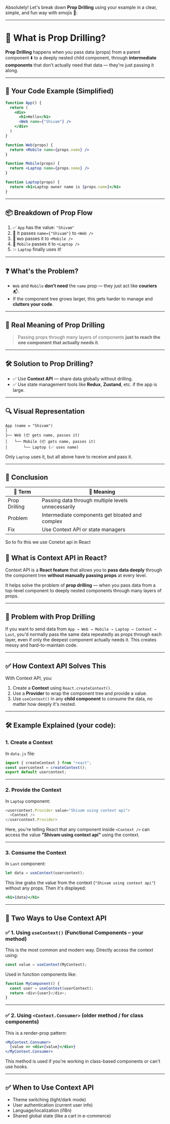 Absolutely! Let's break down **Prop Drilling** using your example in a clear, simple, and fun way with emojis 🚀:

---

# 🔄 What is **Prop Drilling**?

**Prop Drilling** happens when you pass data (props) from a parent component ⬇️ to a deeply nested child component, through **intermediate components** that don’t actually need that data — they're just passing it along.

---

## 🧾 Your Code Example (Simplified)

```jsx
function App() {
  return (
    <div>
      <h1>Hello</h1>
      <Web name={"Shivam"} />
    </div>
  )
}

function Web(props) {
  return <Mobile name={props.name} />
}

function Mobile(props) {
  return <Laptop name={props.name} />
}

function Laptop(props) {
  return <h1>Laptop owner name is {props.name}</h1>
}
```

---

## 📦 Breakdown of Prop Flow

1. ✅ `App` has the value: `"Shivam"`
2. 🔽 It passes `name={"Shivam"}` to `<Web />`
3. 🔽 `Web` passes it to `<Mobile />`
4. 🔽 `Mobile` passes it to `<Laptop />`
5. 💥 `Laptop` finally uses it!

---

## ❓ What's the Problem?

* `Web` and `Mobile` **don’t need** the `name` prop — they just act like **couriers** 📬.
* If the component tree grows larger, this gets harder to manage and **clutters your code**.

---

## 🎯 Real Meaning of Prop Drilling

> Passing props through many layers of components **just to reach the one component that actually needs it**.

---

## 🛠️ Solution to Prop Drilling?

* ✅ Use **Context API** — share data globally without drilling.
* ✅ Use state management tools like **Redux**, **Zustand**, etc. if the app is large.

---

## 🔍 Visual Representation

```
App (name = "Shivam")
│
├── Web (📦 gets name, passes it)
│   └── Mobile (📦 gets name, passes it)
│       └── Laptop (✅ uses name)
```

Only `Laptop` uses it, but all above have to receive and pass it.

---

## 🧠 Conclusion

| 🔹 Term       | 📘 Meaning                                         |
| ------------- | -------------------------------------------------- |
| Prop Drilling | Passing data through multiple levels unnecessarily |
| Problem       | Intermediate components get bloated and complex    |
| Fix           | Use Context API or state managers                  |

So to fix this we use Conetxt api in React

## 🧠 What is Context API in React?

Context API is a **React feature** that allows you to **pass data deeply** through the component tree **without manually passing props** at every level.

It helps solve the problem of **prop drilling** — when you pass data from a top-level component to deeply nested components through many layers of props.

---

## 🧩 Problem with Prop Drilling

If you want to send data from `App → Web → Mobile → Laptop → Context → Last`, you'd normally pass the same data repeatedly as props through each layer, even if only the deepest component actually needs it. This creates messy and hard-to-maintain code.

---

## ✅ How Context API Solves This

With Context API, you:

1. Create a **Context** using `React.createContext()`.
2. Use a **Provider** to wrap the component tree and provide a value.
3. Use `useContext()` in any **child component** to consume the data, no matter how deeply it's nested.

---

## 🛠️ Example Explained (your code):

### 1. Create a Context

In `data.js` file:

```js
import { createContext } from "react";
const usercontext = createContext();
export default usercontext;
```

---

### 2. Provide the Context

In `Laptop` component:

```js
<usercontext.Provider value="Shivam using context api">
  <Context />
</usercontext.Provider>
```

Here, you're telling React that any component inside `<Context />` can access the value **"Shivam using context api"** using the context.

---

### 3. Consume the Context

In `Last` component:

```js
let data = useContext(usercontext);
```

This line grabs the value from the context (`"Shivam using context api"`) without any props. Then it's displayed:

```jsx
<h1>{data}</h1>
```

---

## 🔁 Two Ways to Use Context API

### ✅ 1. Using `useContext()` (Functional Components – your method)

This is the most common and modern way.
Directly access the context using:

```js
const value = useContext(MyContext);
```

Used in function components like:

```js
function MyComponent() {
  const user = useContext(userContext);
  return <div>{user}</div>;
}
```

---

### ✅ 2. Using `<Context.Consumer>` (older method / for class components)

This is a render-prop pattern:

```jsx
<MyContext.Consumer>
  {value => <div>{value}</div>}
</MyContext.Consumer>
```

This method is used if you're working in class-based components or can't use hooks.

---

## ✅ When to Use Context API

* Theme switching (light/dark mode)
* User authentication (current user info)
* Language/localization (i18n)
* Shared global state (like a cart in e-commerce)
